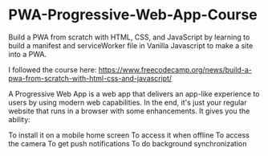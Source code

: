 # PWA-Progressive-Web-App-Course
Build a PWA from scratch with HTML, CSS, and JavaScript by learning to build a manifest and serviceWorker file in Vanilla Javascript to make a site into a PWA. 

I followed the course here: https://www.freecodecamp.org/news/build-a-pwa-from-scratch-with-html-css-and-javascript/


A Progressive Web App is a web app that delivers an app-like experience to users by using modern web capabilities. In the end, it's just your regular website that runs in a browser with some enhancements. It gives you the ability:

To install it on a mobile home screen
To access it when offline
To access the camera
To get push notifications
To do background synchronization
